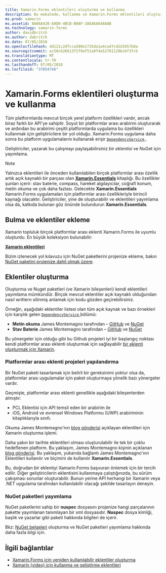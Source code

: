 ```yaml
---
title: Xamarin.Forms eklentileri oluşturma ve kullanma
description: Bu makalede, kullanma ve Xamarin.Forms eklentileri oluşturma açıklanmaktadır. Eklentileri, genellikle kolayca yerel platform özellikleri göstermek için kullanılır.
ms.prod: xamarin
ms.assetid: 8A06A420-A9D0-4BCB-B9AF-3AEA6A648A8B
ms.technology: xamarin-forms
author: davidbritch
ms.author: dabritch
ms.date: 07/05/2018
ms.openlocfilehash: 4d121c2dfcca380e1735da1a4ca47c42d1957b8a
ms.sourcegitcommit: ec50c626613f2f9af51a9f4a52781129bcbf3fcb
ms.translationtype: MT
ms.contentlocale: tr-TR
ms.lasthandoff: 07/05/2018
ms.locfileid: "37854746"
---
```

# <a name="consuming-and-creating-xamarinforms-plugins"></a>Xamarin.Forms eklentileri oluşturma ve kullanma

Tüm platformlarda mevcut birçok yerel platform özellikleri vardır, ancak biraz farklı bir API'ye sahiptir. Soyut bir platformlar arası arabirim oluşturarak ve ardından bu arabirimi çeşitli platformlarda uygulama bu özellikleri kullanmak için geliştiricilere bir yol olduğu. Xamarin.Forms uygulama daha sonra bu platform uygulamalarını kullanarak erişir [ `DependencyService` ](~/xamarin-forms/app-fundamentals/dependency-service/index.md).

Geliştiriciler, yazarak bu çalışmayı paylaşabilirsiniz bir _eklentisi_ ve NuGet için yayımlama.

> [!NOTE]
> Yalnızca eklentileri ile önceden kullanılabilen birçok platformlar arası özellik artık açık kaynaklı bir parçası olan **[Xamarin.Essentials](~/essentials/index.md)** kitaplığı. Bu özellikler şunları içerir: stav baterie, compass, hareket algılayıcılar, coğrafi konum, metin okuma ve çok daha fazlası. Gelecekte **Xamarin.Essentials** Xamarin.Forms uygulamaları için platformlar arası özellikleriyle birincil kaynağı olacaktır. Geliştiriciler, yine de oluşturabilir ve eklentileri yayımlama olsa da, katkıda bulunan göz önünde bulundurun **Xamarin.Essentials**.

## <a name="finding-and-adding-plugins"></a>Bulma ve eklentiler ekleme

Xamarin topluluk birçok platformlar arası eklenti Xamarin.Forms ile uyumlu oluşturdu. En büyük koleksiyon bulunabilir:

[**Xamarin eklentileri**](https://github.com/xamarin/XamarinComponents)

Bizim izlenecek yol kılavuzu için NuGet paketlerini projenize ekleme, bakın [NuGet paketini projenize dahil olmak üzere](/visualstudio/mac/nuget-walkthrough/).

## <a name="creating-plugins"></a>Eklentiler oluşturma

Oluşturma ve Nuget paketleri (ve Xamarin bileşenleri) kendi eklentileri yayımlama mümkündür. Birçok mevcut eklentiler açık kaynaklı olduğundan nasıl writtern silinmiş anlamak için kodu gözden geçirebilirsiniz.

Örneğin, aşağıdaki eklentiler listesi olan tüm açık kaynak ve bazı örnekleri için karşılık gelen [ `DependencyService` ](~/xamarin-forms/app-fundamentals/dependency-service/index.md) bölümü:

- **Metin okuma** James Montemagno tarafından &ndash; [GitHub](https://github.com/jamesmontemagno/TextToSpeechPlugin) ve [NuGet  ](https://www.nuget.org/packages/Xam.Plugins.TextToSpeech)
- **Stav Baterie** James Montemagno tarafından &ndash; [GitHub](https://github.com/jamesmontemagno/BatteryPlugin) ve [NuGet](https://www.nuget.org/packages/Xam.Plugin.Battery)

Bu yönergeler için olduğu gibi bu Github projeleri iyi bir başlangıç noktası kendi platformlar arası eklenti oluşturmak için sağlayabilir [bir eklenti oluşturmak için Xamarin](https://github.com/xamarin/XamarinComponents#create-a-plugin-for-xamarin).

### <a name="structuring-cross-platform-plugin-projects"></a>Platformlar arası eklenti projeleri yapılandırma

Bir NuGet paketi tasarlamak için belirli bir gereksinimi yoktur olsa da, platformlar arası uygulamalar için paket oluşturmaya yönelik bazı yönergeler vardır.

Geçmişte, platformlar arası eklenti genellikle aşağıdaki bileşenlerden almıştır:

- PCL Eklentisi için API temsil eden bir arabirim ile
- iOS, Android ve evrensel Windows Platformu (UWP) arabiriminin kitaplıklarıyla sınıfı.

Okuma James Montemagno'nın [blog gönderisi](https://blog.xamarin.com/creating-reusable-plugins-for-xamarin-forms/) açıklayan eklentileri için Xamarin oluşturma işlemi.

Daha yakın bir tarihte eklentileri olması oluşturulabilir ile tek bir çoklu hedeflenen platform. Bu yaklaşım, James Montemagno kişinin açıklanan [blog gönderisi](https://montemagno.com/converting-xamarin-libraries-to-sdk-style-multi-targeted-projects/). Bu yaklaşım, yukarıda bağlantı James Montemagno'nın Eklentileri kullanılır ve biçimini de kullanılır **Xamarin.Essentials**.

Bu, doğrudan bir eklentiyi Xamarin.Forms başvuran önlemek için bir tercih edilir.
Diğer geliştiricilerin eklentisini kullanmaya çalıştığınızda, bu sürüm çakışması sorunlar oluşturabilir. Bunun yerine API herhangi bir Xamarin veya .NET uygulama tarafından kullanılabilir olacağı şekilde tasarlayın deneyin.

### <a name="publishing-nuget-packages"></a>NuGet paketleri yayımlama

NuGet paketlerini sahip bir **nuspec** dosyasını projenize hangi parçalarının pakette yayımlanan tanımlayan bir xml dosyasıdır. **Nuspec** dosya kimliği, başlık ve yazarlar gibi paketi hakkında bilgileri de içerir.

Bkz: [NuGet belgeleri](/nuget/create-packages/creating-a-package.md) oluşturma ve NuGet paketleri yayımlama hakkında daha fazla bilgi için.

## <a name="related-links"></a>İlgili bağlantılar

- [Xamarin.Forms için yeniden kullanılabilir eklentiler oluşturma](https://blog.xamarin.com/creating-reusable-plugins-for-xamarin-forms)
- [Xamarin (video) için kullanma ve geliştirme eklentileri](https://university.xamarin.com/guestlectures/using-developing-plugins-for-xamarin)
